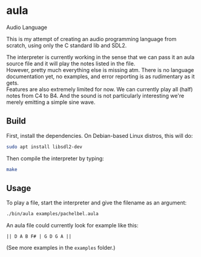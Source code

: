 aula
====

Audio Language

This is my attempt of creating an audio programming language from scratch, using only the C standard lib and SDL2.

The interpreter is currently working in the sense that we can pass it an aula source file and it will play the notes listed in the file.  
However, pretty much everything else is missing atm. There is no language documentation yet, no examples, and error reporting is as rudimentary as it gets.  
Features are also extremely limited for now. We can currently play all (half) notes from C4 to B4. And the sound is not particularly interesting we're merely emitting a simple sine wave.

Build
-----

First, install the dependencies. On Debian-based Linux distros, this will do:  
```sh
sudo apt install libsdl2-dev
```

Then compile the interpreter by typing:  
```sh
make
```

Usage
-----

To play a file, start the interpreter and give the filename as an argument:  
```sh
./bin/aula examples/pachelbel.aula
```

An aula file could currently look for example like this:  
```
|| D A B F# | G D G A ||
```

(See more examples in the `examples` folder.)

